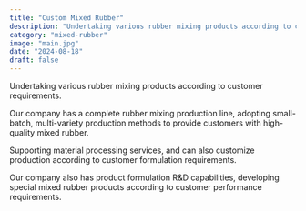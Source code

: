 ```yaml
---
title: "Custom Mixed Rubber"
description: "Undertaking various rubber mixing products according to customer requirements. Our company has a complete rubber mixing production line, adopting small-batch, multi-variety production methods to provide customers with high-quality mixed rubber."
category: "mixed-rubber"
image: "main.jpg"
date: "2024-08-18"
draft: false
---
```


Undertaking various rubber mixing products according to customer requirements.

Our company has a complete rubber mixing production line, adopting small-batch, multi-variety production methods to provide customers with high-quality mixed rubber.

Supporting material processing services, and can also customize production according to customer formulation requirements.

Our company also has product formulation R&D capabilities, developing special mixed rubber products according to customer performance requirements.